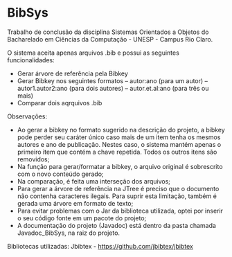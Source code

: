 BibSys
======

Trabalho de conclusão da disciplina Sistemas Orientados a Objetos
do Bacharelado em Ciências da Computação - UNESP - Campus Rio Claro.

O sistema aceita apenas arquivos .bib e possui as seguintes funcionalidades:
 - Gerar árvore de referência pela Bibkey
 - Gerar Bibkey nos seguintes formatos
     – autor:ano (para um autor)
     – autor1.autor2:ano (para dois autores)
     – autor.et.al:ano (para três ou mais)
 - Comparar dois aqrquivos .bib

Observações:
 - Ao gerar a bibkey no formato sugerido na descrição do projeto,
   a bibkey pode perder seu caráter único caso mais de um item
   tenha os mesmos autores e ano de publicação. Nestes caso, o
   sistema mantém apenas o primeiro item que contém a chave repetida. 
   Todos os outros itens são removidos;
 - Na função para gerar/formatar a bibkey, o arquivo original é 
   sobrescrito com o novo conteúdo gerado;
 - Na comparação, é feita uma interseção dos arquivos;
 - Para gerar a árvore de referência na JTree é preciso que o
   documento não contenha caracteres ilegais. Para suprir esta
   limitação, também é gerada uma árvore em formato de texto;
 - Para evitar problemas com o Jar da biblioteca utilizada,
   optei por inserir o seu código fonte em um pacote do projeto;
 - A documentação do projeto (Javadoc) está dentro da pasta chamada
   Javadoc_BibSys, na raiz do projeto.

Bibliotecas utilizadas:
 Jbibtex - https://github.com/jbibtex/jbibtex
